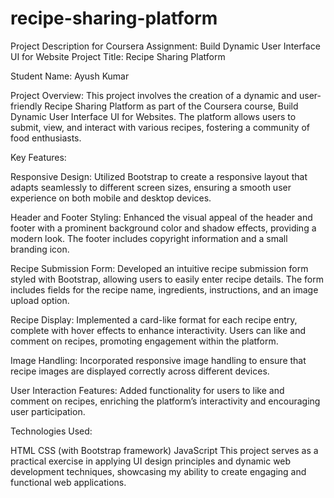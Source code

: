 # recipe-sharing-platform
Project Description for Coursera Assignment: Build Dynamic User Interface UI for Website
Project Title: Recipe Sharing Platform

Student Name: Ayush Kumar

Project Overview: This project involves the creation of a dynamic and user-friendly Recipe Sharing Platform as part of the Coursera course, Build Dynamic User Interface UI for Websites. The platform allows users to submit, view, and interact with various recipes, fostering a community of food enthusiasts.

Key Features:

Responsive Design: Utilized Bootstrap to create a responsive layout that adapts seamlessly to different screen sizes, ensuring a smooth user experience on both mobile and desktop devices.

Header and Footer Styling: Enhanced the visual appeal of the header and footer with a prominent background color and shadow effects, providing a modern look. The footer includes copyright information and a small branding icon.

Recipe Submission Form: Developed an intuitive recipe submission form styled with Bootstrap, allowing users to easily enter recipe details. The form includes fields for the recipe name, ingredients, instructions, and an image upload option.

Recipe Display: Implemented a card-like format for each recipe entry, complete with hover effects to enhance interactivity. Users can like and comment on recipes, promoting engagement within the platform.

Image Handling: Incorporated responsive image handling to ensure that recipe images are displayed correctly across different devices.

User Interaction Features: Added functionality for users to like and comment on recipes, enriching the platform’s interactivity and encouraging user participation.

Technologies Used:

HTML
CSS (with Bootstrap framework)
JavaScript
This project serves as a practical exercise in applying UI design principles and dynamic web development techniques, showcasing my ability to create engaging and functional web applications.

